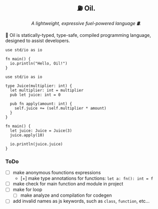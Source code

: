 <p align="center">
  <h2 align="center">⛽ Oil.</h2>
  <p align="center"><i>A lightweight, expressive fuel-powered language 🛢️.</i>
</p>

🧴 Oil is statically-typed, type-safe, compiled programming language, designed to assist developers.

```oil
use std/io as io

fn main() {
  io.println("Hello, Oil!")
}
```

```oil
use std/io as io

type Juice(multiplier: int) {
  let multiplier: int = multiplier
  pub let juice: int = 0

  pub fn apply(amount: int) {
    self.juice += (self.multiplier * amount)
  }
}

fn main() {
  let juice: Juice = Juice(3)
  juice.apply(10)

  io.println(juice.juice)
}
```

### ToDo
- [ ] make anonymous founctions expressions
	- [+] make type annotations for functions: ```let a: fn(): int = f```
- [ ] make check for main function and module in project
- [ ] make for loop
    - [ ] make analyze and compilation for codegen
- [ ] add invalid names as js keywords, such as `class`, `function`, etc...
